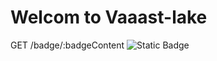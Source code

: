 # Welcom to Vaaast-lake
GET /badge/:badgeContent
![Static Badge](https://img.shields.io/badge/:badgeContent)

